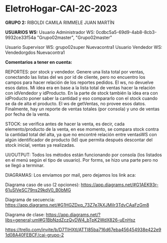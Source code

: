 # EletroHogar-CAI-2C-2023
**GRUPO 2:**
RIBOLDI CAMILA
RIMMELE JUAN MARTÍN

**USUARIOS WS:**
Usuario Administrador WS: 0cdbc5a5-69d9-4ab8-8cb3-9932ce33f54a "Grupo02master", "Grupo02master"

Usuario Supervisor WS: grupo02super Nuevacontra1
Usuario Vendedor WS: Vendedorgdos Nuevacontra1


**Comentarios a tener en cuenta:**

REPORTES: por stock y vendedor. Genere una lista total por ventas, conectando las listas del ws por id de cliente, pero no encuentro los campos para hacer relación de los reportes pedidos. El ws, no devuelve esos datos. 
Mi idea era en base a la lista total de ventas hacer la relación con idVendedor y idProducto. En la parte de stock también la idea era con idProducto poner saber la cantidad y eso compararlo con el stock cuando se da de alta el producto. El ws de getVentas, no provee esos datos. 
Finalmente, hay un reporte de ventas totales (por consola) y uno de ventas por fecha de la venta. 

STOCK:
se verifica antes de hacer la venta, es decir, cada elemento/producto de la venta, en ese momento, se compara stock contra la cantidad total del alta, ya que no encontré relación entre ventasWS con algún identificador de producto (Id) que permita después descontar del stock inicial, ventas ya realizadas.

UI/OUTPUT:
Todos los métodos están funcionando por consola (los listados en el menú según el tipo de usuario).
Por forms, se hizo una parte pero no se llegó a terminar.

DIAGRAMAS:
Los enviamos por mail, pero dejamos los link aca:

Diagrama caso de uso (2 opciones): https://app.diagrams.net/#G1AEK93r-61uSlVeSC79ns29kdV0_B0bMG

Diagrama de secuencia: https://app.diagrams.net/#G1HGZDxq_73Z7e7AXJMiIr3TdvCAaFzGm8

Diagrama de clase: https://app.diagrams.net/?libs=general;uml#G1BbNzdZczQyDW4_bTpK2WdX826-uEnHsz

https://trello.com/invite/b/D7TIHXtl/ATTI85ba716d67eba456454938e422e91d08A40FEBCF/cai-grupo-2
